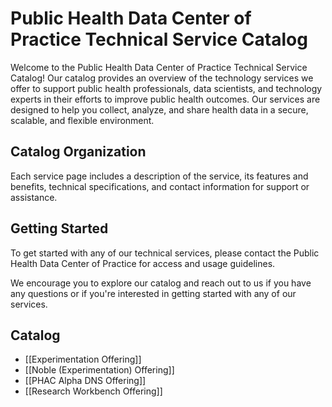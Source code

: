 # Public Health Data Center of Practice Technical Service Catalog

Welcome to the Public Health Data Center of Practice Technical Service Catalog! Our catalog provides an overview of the technology services we offer to support public health professionals, data scientists, and technology experts in their efforts to improve public health outcomes. Our services are designed to help you collect, analyze, and share health data in a secure, scalable, and flexible environment.

## Catalog Organization

Each service page includes a description of the service, its features and benefits, technical specifications, and contact information for support or assistance.

## Getting Started

To get started with any of our technical services, please contact the Public Health Data Center of Practice for access and usage guidelines.

We encourage you to explore our catalog and reach out to us if you have any questions or if you're interested in getting started with any of our services.


## Catalog 

* [[Experimentation Offering]]
* [[Noble (Experimentation) Offering]]
* [[PHAC Alpha DNS Offering]]
* [[Research Workbench Offering]]